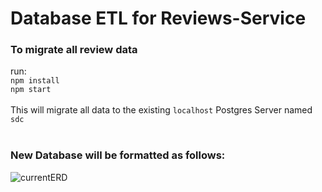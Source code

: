 # Database ETL for Reviews-Service

### To migrate all review data
run:<br>
`npm install`<br>
`npm start`<br>
<br>
This will migrate all data to the existing `localhost` Postgres Server named `sdc`<br>
<br>
### New Database will be formatted as follows:<br>
![currentERD][ERD]

[ERD]: https://github.com/iwantmyhatback/sdc_etl/blob/master/img/current_erd.png "reviews-erd"
